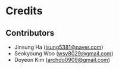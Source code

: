 Credits
=======

Contributors
------------
-   Jinsung Ha (jsung5381@naver.com)
-   Seokyoung Woo (wsy8029@gmail.com)
-   Doyeon Kim (archdo0909@gmail.com)


